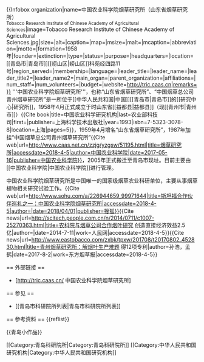 {{Infobox organization|name=中国农业科学院烟草研究所（山东省烟草研究所）<br/><small>Tobacco Research Institute of Chinese Academy of Agricultural Sciences</small>|image=Tobacco Research Institute of Chinese Academy of Agricultural Sciences.jpg|size=|alt=|caption=|map=|msize=|malt=|mcaption=|abbreviation=|motto=|formation=1958年|founder=|extinction=|type=|status=|purpose=|headquarters=|location=[[青岛市|青岛市]][[崂山区|崂山区]]科苑经四路11号|region_served=|membership=|language=|leader_title=|leader_name=|leader_title2=|leader_name2=|main_organ=|parent_organization=|affiliations=|num_staff=|num_volunteers=|budget=|website=http://tric.caas.cn|remarks=}}
'''中国农业科学院烟草研究所'''，也称“山东省烟草研究所”、“中国烟草总公司青州烟草研究所”是一所位于[[中华人民共和国|中国]][[青岛市|青岛市]]的[[研究中心|研究所]]，1958年4月正式成立于时山东省[[益都县|益都县]]（现[[青州市|青州市]]）<ref>{{Cite book|title=中国农业科学研究机构|last=农业部科技司|first=|publisher=上海科学技术出版社|year=1993|isbn=7-5323-3078-8|location=上海|pages=5}}</ref>，1959年4月增名“山东省烟草研究所”，1987年加挂“中国烟草总公司青州烟草研究所”<ref>{{Cite web|url=http://www.caas.net.cn/zzjg/yzgsw/51195.html|title=烟草研究所|accessdate=2018-4-5|author=中国农业科学院|date=2017-05-16|publisher=中国农业科学院}}</ref>，2005年正式搬迁至青岛市现址。目前主要由[[中国农业科学院|中国农业科学院]]进行管理。

中国农业科学院烟草研究所是中国唯一的国家级烟草农业科研单位，主要从事烟草植物相关研究试验工作。<ref>{{Cite web|url=http://www.sohu.com/a/226944659_99971644|title=斯坦福合作伙伴巡礼之一：中国农业科学院烟草研究所|accessdate=2018-4-5|author=|date=2018/04/01|publisher=搜狐}}</ref><ref>{{Cite news|url=http://scitech.people.com.cn/n/2014/0711/c1007-25270363.html|title=农科院与烟草公司合作烟叶研究 创造直接经济效益2.5亿|author=|date=2014-7-11|work=人民网|accessdate=2018-4-5}}</ref><ref>{{Cite news|url=http://www.eastobacco.com/zxbk/tpxw/201708/t20170802_452830.html|title=青州烟草研究所：解烟叶生产难题 得12项专利|author=孙浩，孟鹤|date=2017-8-2|work=东方烟草报|accessdate=2018-4-5}}</ref>

== 外部链接 ==

* [http://tric.caas.cn/ 中国农业科学院烟草研究所]

== 参见 ==

* [[青岛市科研院所列表|青岛市科研院所列表]]

== 参考资料 ==
{{reflist}}

{{青岛小作品}}

[[Category:青岛科研院所|Category:青岛科研院所]]
[[Category:中华人民共和国研究机构|Category:中华人民共和国研究机构]]